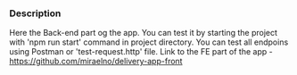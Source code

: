 ### Description
Here the Back-end part og the app. You can test it by starting the project with 'npm run start' command in project directory. You can test all endpoins using Postman or 'test-request.http' file.
Link to the FE part of the app - https://github.com/miraelno/delivery-app-front
